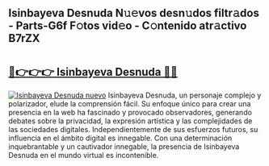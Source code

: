## Isinbayeva Desnuda N𝚞𝚎vos desn𝚞dos filtr𝚊dos - Parts-G6f F𝚘tos vid𝚎o - C𝚘ntenido atr𝚊ctivo B7rZX

# <h2><a href="http://mbapky4.tromn.icu/?c=Isinbayeva+Desnuda">🔗👉👉👉 Isinbayeva Desnuda 🔗🔗</a></h2>

[![Isinbayeva Desnuda nuevo](https://i.imgur.com/pEAQMta.gif)](http://mbapky4.tromn.icu/?c=Isinbayeva+Desnuda)
Isinbayeva Desnuda, un personaje complejo y polarizador, elude la comprensión fácil. Su enfoque único para crear una presencia en la web ha fascinado y provocado observadores, generando debates sobre la privacidad, la expresión artística y las complejidades de las sociedades digitales. Independientemente de sus esfuerzos futuros, su influencia en el ámbito digital es innegable. Con una determinación inquebrantable y un cautivador innegable, la presencia de Isinbayeva Desnuda en el mundo virtual es incontenible.
